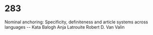# 283
Nominal anchoring: Specificity, definiteness and article systems across languages -- Kata Balogh   Anja Latrouite   Robert D. Van Valin   
